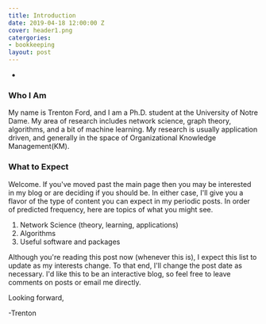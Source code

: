 ```yaml
---
title: Introduction
date: 2019-04-18 12:00:00 Z
cover: header1.png
catergories:
- bookkeeping
layout: post
---
```


-
### Who I Am
My name is Trenton Ford, and I am a Ph.D. student at the University of Notre Dame. My area of research includes network science, graph theory, algorithms, and a bit of machine learning. My research is usually application driven, and generally in the space of Organizational Knowledge Management(KM).

### What to Expect

Welcome. If you've moved past the main page then you may be interested in my blog or are deciding if you should be. In either case, I'll give you a flavor of the type of content you can expect in my periodic posts. In order of predicted frequency, here are topics of what you might see.

1. Network Science (theory, learning, applications)
2. Algorithms
3. Useful software and packages

Although you're reading this post now (whenever this is), I expect this list to update as my interests change. To that end, I'll change the post date as necessary. I'd like this to be an interactive blog, so feel free to leave comments on posts or email me directly. 

Looking forward,

-Trenton
